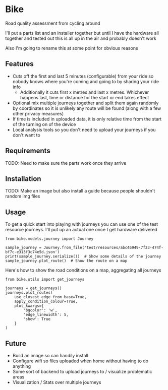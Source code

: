 # Bike

Road quality assessment from cycling around

I'll put a parts list and an installer together but until I have the hardware all together and tested out this is all up in the air and probably doesn't work

Also I'm going to rename this at some point for obvious reasons

## Features

- Cuts off the first and last 5 minutes (configurable) from your ride so nobody knows where you're coming and going to by sharing your ride info
	- Additionally it cuts first x metres and last x metres. Whichever happens last, time or distance for the start or end takes effect
- Optional mix multiple journeys together and split them again randomly by coordinates so it is unlikely any route will be found (along with a few other privacy measures)
- If time is included in uploaded data, it is only relative time from the start of the turning on of the device
- Local analysis tools so you don't need to upload your journeys if you don't want to

## Requirements

TODO: Need to make sure the parts work once they arrive

## Installation

TODO: Make an image but also install a guide because people shouldn't random img files

## Usage

To get a quick start into playing with journeys you can use one of the test resource journeys. I'll put up an actual one once I get hardware delivered

```{python}
from bike.models.journey import Journey

sample_journey = Journey.from_file('test/resources/abc46949-7f23-474f-bf7c-e313f3c74e5d.json')
print(sample_journey.serialize())  # Show some details of the journey
sample_journey.plot_route()  # Show the route on a map
```

Here's how to show the road conditions on a map, aggregating all journeys

```{python}
from bike.utils import get_journeys

journeys = get_journeys()
journeys.plot_routes(
    use_closest_edge_from_base=True,
    apply_condition_colour=True,
    plot_kwargs={
        'bgcolor': 'w',
        'edge_linewidth': 5,
        'show': True
    }
)
```

## Future

- Build an image so can handily install
- Configure wifi so files uploaded when home without having to do anything
- Some sort of backend to upload journeys to / visualize problematic areas
- Visualization / Stats over multiple journeys
